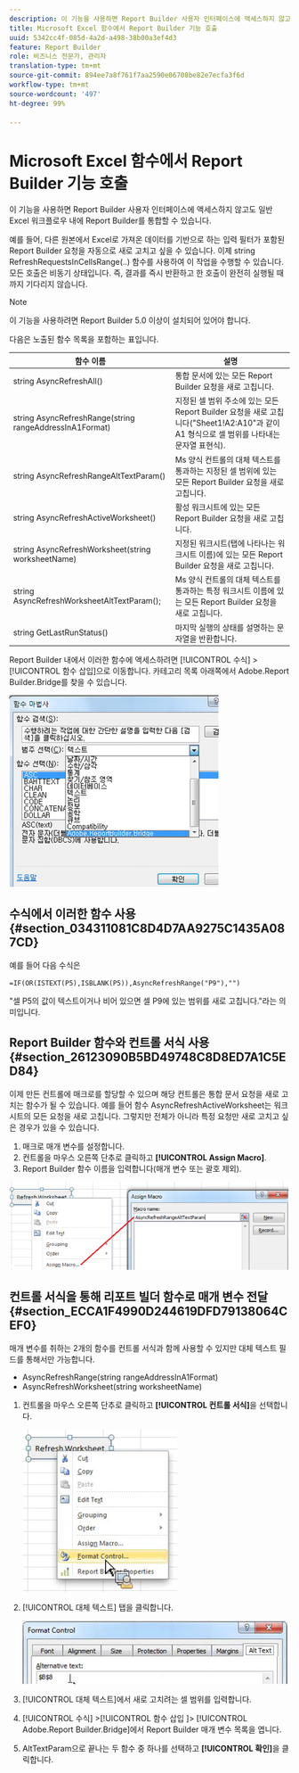 ```yaml
---
description: 이 기능을 사용하면 Report Builder 사용자 인터페이스에 액세스하지 않고도 일반 Excel 워크플로우 내에 Report Builder를 통합할 수 있습니다.
title: Microsoft Excel 함수에서 Report Builder 기능 호출
uuid: 5342cc4f-085d-4a2d-a498-38b00a3ef4d3
feature: Report Builder
role: 비즈니스 전문가, 관리자
translation-type: tm+mt
source-git-commit: 894ee7a8f761f7aa2590e06708be82e7ecfa3f6d
workflow-type: tm+mt
source-wordcount: '497'
ht-degree: 99%

---
```



# Microsoft Excel 함수에서 Report Builder 기능 호출

이 기능을 사용하면 Report Builder 사용자 인터페이스에 액세스하지 않고도 일반 Excel 워크플로우 내에 Report Builder를 통합할 수 있습니다.

예를 들어, 다른 원본에서 Excel로 가져온 데이터를 기반으로 하는 입력 필터가 포함된 Report Builder 요청을 자동으로 새로 고치고 싶을 수 있습니다. 이제 string RefreshRequestsInCellsRange(..) 함수를 사용하여 이 작업을 수행할 수 있습니다. 모든 호출은 비동기 상태입니다. 즉, 결과를 즉시 반환하고 한 호출이 완전히 실행될 때까지 기다리지 않습니다.

>[!NOTE]
>
>이 기능을 사용하려면 Report Builder 5.0 이상이 설치되어 있어야 합니다.

다음은 노출된 함수 목록을 포함하는 표입니다.

| 함수 이름 | 설명 |
|---|---|
| string AsyncRefreshAll() | 통합 문서에 있는 모든 Report Builder 요청을 새로 고칩니다. |
| string AsyncRefreshRange(string rangeAddressInA1Format) | 지정된 셀 범위 주소에 있는 모든 Report Builder 요청을 새로 고칩니다(&quot;Sheet1!A2:A10&quot;과 같이 A1 형식으로 셀 범위를 나타내는 문자열 표현식). |
| string AsyncRefreshRangeAltTextParam() | Ms 양식 컨트롤의 대체 텍스트를 통과하는 지정된 셀 범위에 있는 모든 Report Builder 요청을 새로 고칩니다. |
| string AsyncRefreshActiveWorksheet() | 활성 워크시트에 있는 모든 Report Builder 요청을 새로 고칩니다. |
| string AsyncRefreshWorksheet(string worksheetName) | 지정된 워크시트(탭에 나타나는 워크시트 이름)에 있는 모든 Report Builder 요청을 새로 고칩니다. |
| string AsyncRefreshWorksheetAltTextParam(); | Ms 양식 컨트롤의 대체 텍스트를 통과하는 특정 워크시트 이름에 있는 모든 Report Builder 요청을 새로 고칩니다. |
| string GetLastRunStatus() | 마지막 실행의 상태를 설명하는 문자열을 반환합니다. |

Report Builder 내에서 이러한 함수에 액세스하려면 [!UICONTROL 수식] > [!UICONTROL 함수 삽입]으로 이동합니다. 카테고리 목록 아래쪽에서 Adobe.Report Builder.Bridge를 찾을 수 있습니다.

![](assets/arb_functions.png)

## 수식에서 이러한 함수 사용 {#section_034311081C8D4D7AA9275C1435A087CD}

예를 들어 다음 수식은

```
=IF(OR(ISTEXT(P5),ISBLANK(P5)),AsyncRefreshRange("P9"),"")
```

&quot;셀 P5의 값이 텍스트이거나 비어 있으면 셀 P9에 있는 범위를 새로 고칩니다.&quot;라는 의미입니다.

## Report Builder 함수와 컨트롤 서식 사용 {#section_26123090B5BD49748C8D8ED7A1C5ED84}

이제 만든 컨트롤에 매크로를 할당할 수 있으며 해당 컨트롤은 통합 문서 요청을 새로 고치는 함수가 될 수 있습니다. 예를 들어 함수 AsyncRefreshActiveWorksheet는 워크시트의 모든 요청을 새로 고칩니다. 그렇지만 전체가 아니라 특정 요청만 새로 고치고 싶은 경우가 있을 수 있습니다.

1. 매크로 매개 변수를 설정합니다.
1. 컨트롤을 마우스 오른쪽 단추로 클릭하고 **[!UICONTROL Assign Macro]**.
1. Report Builder 함수 이름을 입력합니다(매개 변수 또는 괄호 제외).

![](assets/assign_macro.png)

## 컨트롤 서식을 통해 리포트 빌더 함수로 매개 변수 전달 {#section_ECCA1F4990D244619DFD79138064CEF0}

매개 변수를 취하는 2개의 함수를 컨트롤 서식과 함께 사용할 수 있지만 대체 텍스트 필드를 통해서만 가능합니다.

* AsyncRefreshRange(string rangeAddressInA1Format)
* AsyncRefreshWorksheet(string worksheetName)

1. 컨트롤을 마우스 오른쪽 단추로 클릭하고 **[!UICONTROL 컨트롤 서식]**&#x200B;을 선택합니다.

   ![](assets/format_control.png)

1. [!UICONTROL 대체 텍스트] 탭을 클릭합니다.

   ![](assets/alt_text.png)

1. [!UICONTROL 대체 텍스트]에서 새로 고치려는 셀 범위를 입력합니다.
1. [!UICONTROL 수식] >[!UICONTROL  함수 삽입 ]> [!UICONTROL Adobe.Report Builder.Bridge]에서 Report Builder 매개 변수 목록을 엽니다.

1. AltTextParam으로 끝나는 두 함수 중 하나를 선택하고 **[!UICONTROL 확인]**&#x200B;을 클릭합니다.

